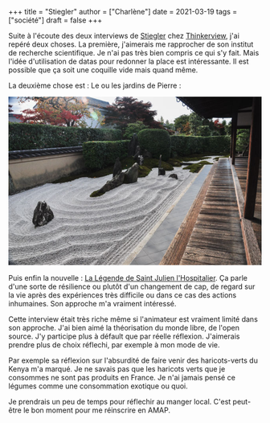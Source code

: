 +++
title = "Stiegler"
author = ["Charlène"]
date = 2021-03-19
tags = ["société"]
draft = false
+++

Suite à l'écoute des deux interviews de [Stiegler](https://www.youtube.com/watch?v=qYCfx2xFMjE) chez [Thinkerview](https://www.youtube.com/watch?v=YDT5f5sQSGA&t=933s), j'ai repéré deux choses. La première, j'aimerais me rapprocher de son institut
de recherche scientifique. Je n'ai pas très bien compris ce qui s'y fait. Mais l'idée d'utilisation de datas pour redonner la place est intéressante.
Il est possible que ça soit une coquille vide mais quand même.

La deuxième chose est : Le ou les jardins de Pierre :

![Jardin de Pierre](https://github.com/Charlene19/Charlene19/blob/main/PortFolio/kyoto.jpg?raw=true)


Puis enfin la nouvelle : [La Légende de Saint Julien l'Hospitalier](http://clicnet.swarthmore.edu/litterature/classique/flaubert/julien.1.html).
Ça parle d'une sorte de résilience ou plutôt d'un changement de cap, de regard sur la vie après des expériences très difficile ou dans ce cas des actions
inhumaines.
Son approche m'a vraiment intéressé.

Cette interview était très riche même si l'animateur est vraiment limité dans son approche. J'ai bien aimé la théorisation du monde libre, de l'open source.
J'y participe plus à défault que par réelle réflexion. J'aimerais prendre plus de choix réflechi, par exemple à mon mode de vie.

Par exemple sa réflexion sur l'absurdité de faire venir des haricots-verts du Kenya m'a marqué. Je ne savais pas que les haricots verts que je consommes ne sont
pas produits en France. Je n'ai jamais pensé ce légumes comme une consommation exotique ou quoi.

Je prendrais un peu de temps pour réflechir au manger local. C'est peut-être le bon moment pour me réinscrire en AMAP.
